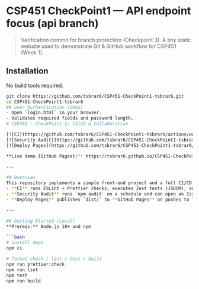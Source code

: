 # CSP451 CheckPoint1 — API endpoint focus (api branch)
> Verification commit for branch protection (Checkpoint 3).
A tiny static website used to demonstrate Git & GitHub workflow for CSP451 (Week 1).

## Installation

No build tools required.

```bash
git clone https://github.com/tsbrar6/CSP451-CheckPoint1-tsbrar6.git
cd CSP451-CheckPoint1-tsbrar6
## User Authentication (demo)
- Open `login.html` in your browser.
- Validates required fields and password length.
# CSP451 – CheckPoint 3: CI/CD & Collaboration

[![CI](https://github.com/tsbrar6/CSP451-CheckPoint1-tsbrar6/actions/workflows/ci.yml/badge.svg?branch=main)](https://github.com/tsbrar6/CSP451-CheckPoint1-tsbrar6/actions/workflows/ci.yml)
[![Security Audit](https://github.com/tsbrar6/CSP451-CheckPoint1-tsbrar6/actions/workflows/security-audit.yml/badge.svg?branch=main)](https://github.com/tsbrar6/CSP451-CheckPoint1-tsbrar6/actions/workflows/security-audit.yml)
[![Deploy Pages](https://github.com/tsbrar6/CSP451-CheckPoint1-tsbrar6/actions/workflows/deploy-pages.yml/badge.svg?branch=main)](https://github.com/tsbrar6/CSP451-CheckPoint1-tsbrar6/actions/workflows/deploy-pages.yml)

**Live demo (GitHub Pages):** https://tsbrar6.github.io/CSP451-CheckPoint1-tsbrar6/

---

## Overview
This repository implements a simple front-end project and a full CI/CD pipeline using **GitHub Actions**:
- **CI** runs ESLint + Prettier checks, executes Jest tests (JSDOM), and builds a static `dist/`.
- **Security Audit** runs `npm audit` on a schedule and can open an Issue if high vulnerabilities are found.
- **Deploy Pages** publishes `dist/` to **GitHub Pages** on pushes to `main`.

---

## Getting Started (Local)
**Prereqs:** Node.js 18+ and npm

```bash
# install deps
npm ci

# format check / lint / test / build
npm run prettier:check
npm run lint
npm test
npm run build
